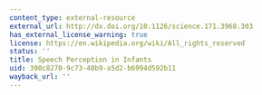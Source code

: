```yaml
---
content_type: external-resource
external_url: http://dx.doi.org/10.1126/science.171.3968.303
has_external_license_warning: true
license: https://en.wikipedia.org/wiki/All_rights_reserved
status: ''
title: Speech Perception in Infants
uid: 390c8270-9c73-48b9-a5d2-b6994d592b11
wayback_url: ''
---
```

